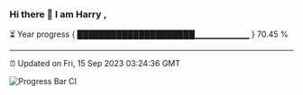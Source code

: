 ### Hi there 👋 I am Harry , 

⏳ Year progress { █████████████████████▁▁▁▁▁▁▁▁▁ } 70.45 %

---

⏰ Updated on Fri, 15 Sep 2023 03:24:36 GMT

![Progress Bar CI](https://github.com/duykhang68/duykhang68/workflows/Progress%20Bar%20CI/badge.svg)
